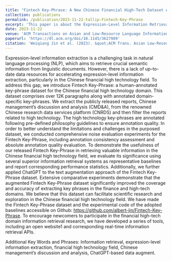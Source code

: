 ```yaml
---
title: "Fintech Key-Phrase: A New Chinese Financial High-Tech Dataset Accelerating Expression-Level Information Retrieval"
collection: publications
permalink: /publication/2023-11-22-tallip-Fintech-Key-Phrase
excerpt: 'This paper is about the Expression-Level Information Retrieval.'
date: 2023-11-22
venue: 'ACM Transactions on Asian and Low-Resource Language Information Processing'
paperurl: 'https://dl.acm.org/doi/10.1145/3627989'
citation: 'Weiqiang Jin et al. (2023). &quot;ACM Trans. Asian Low-Resour. Lang. Inf. Process. <i>ACM Transactions on Asian and Low-Resource Language Information Processing</i> &quot; 22, 11, Article 253 (November 2023), 37 pages.'
---
```


Expression-level information extraction is a challenging task in natural language processing (NLP), which aims to retrieve crucial semantic information from linguistic documents. However, there is a lack of up-to-date data resources for accelerating expression-level information extraction, particularly in the Chinese financial high technology field. To address this gap, we introduce Fintech Key-Phrase: a human-annotated key-phrase dataset for the Chinese financial high technology domain. This dataset comprises over 12K paragraphs along with annotated domain-specific key-phrases. We extract the publicly released reports, Chinese management’s discussion and analysis (CMD&A), from the renowned Chinese research data services platform (CNRDS) and then filter the reports related to high technology. The high technology key-phrases are annotated following pre-defined philosophy guidelines to ensure annotation quality. In order to better understand the limitations and challenges in the purposed dataset, we conducted comprehensive noise evaluation experiments for the Fintech Key-Phrase, including annotation consistency assessment and absolute annotation quality evaluation. To demonstrate the usefulness of our released Fintech Key-Phrase in retrieving valuable information in the Chinese financial high technology field, we evaluate its significance using several superior information retrieval systems as representative baselines and report corresponding performance statistics. Additionally, we further applied ChatGPT to the text augmentation approach of the Fintech Key-Phrase dataset. Extensive comparative experiments demonstrate that the augmented Fintech Key-Phrase dataset significantly improved the coverage and accuracy of extracting key phrases in the finance and high-tech domains. We believe that this dataset can facilitate scientific research and exploration in the Chinese financial high technology field. We have made the Fintech Key-Phrase dataset and the experimental code of the adopted baselines accessible on Github: https://github.com/albert-jin/Fintech-Key-Phrase. To encourage newcomers to participate in the financial high-tech domain information retrieval research, we have developed a series of tools, including an open website1 and corresponding real-time information retrieval APIs.

Additional Key Words and Phrases: Information retrieval, expression-level information extraction, financial high technology field, Chinese management’s discussion and analysis, ChatGPT-based data augment.
